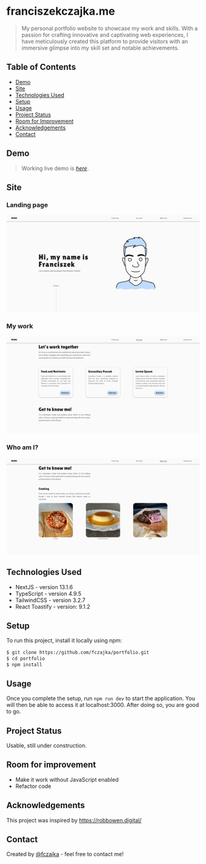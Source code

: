 # franciszekczajka.me

> My personal portfolio website to showcase my work and skills. With a passion for crafting innovative and captivating web experiences, I have meticulously created this platform to provide visitors with an immersive glimpse into my skill set and notable achievements.

## Table of Contents

-   [Demo](#demo)
-   [Site](#Site)
-   [Technologies Used](#technologies-used)
-   [Setup](#setup)
-   [Usage](#usage)
-   [Project Status](#project-status)
-   [Room for Improvement](#room-for-improvement)
-   [Acknowledgements](#acknowledgements)
-   [Contact](#contact)

## Demo

> Working live demo is [_here_](https://www.franciszekczajka.me/).

## Site

### Landing page

![Landing page](./public/images/compressed/landingPage.png)

### My work

![My work](./public/images/compressed/myWork.png)

### Who am I?

![Who am I?](./public/images/compressed/whoAmI.png)

## Technologies Used

-   NextJS - version 13.1.6
-   TypeScript - version 4.9.5
-   TailwindCSS - version 3.2.7
-   React Toastify - version: 9.1.2

## Setup

To run this project, install it locally using npm:

```
$ git clone https://github.com/fczajka/portfolio.git
$ cd portfolio
$ npm install
```

## Usage

Once you complete the setup, run `npm run dev` to start the application. You will then be able to access it at localhost:3000. After doing so, you are good to go.

## Project Status

Usable, still under construction.

## Room for improvement

-   Make it work without JavaScript enabled
-   Refactor code

## Acknowledgements

This project was inspired by https://robbowen.digital/

## Contact

Created by [@fczajka](mailto:franekczajkaa@gmail.com) - feel free to contact me!
